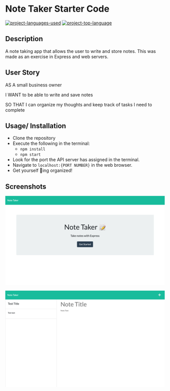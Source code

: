 # Note Taker Starter Code
  [![project-languages-used](https://img.shields.io/github/languages/count/katiechurchwell/note-taker?color=important)](https://github.com/katiechurchwell/note-taker)
  [![project-top-language](https://img.shields.io/github/languages/top/katiechurchwell/note-taker?color=blueviolet)](https://github.com/katiechurchwell/note-taker)

## Description
A note taking app that allows the user to write and store notes. This was made as an exercise in Express and web servers.

## User Story
AS A small business owner

I WANT to be able to write and save notes

SO THAT I can organize my thoughts and keep track of tasks I need to complete

## Usage/ Installation
- Clone the repository
- Execute the following in the terminal:
   - ``npm install``
   - ``npm start``
- Look for the port the API server has assigned in the terminal.
- Navigate to ``localhost:{PORT NUMBER}`` in the web browser.
- Get yourself :duck:ing organized!

## Screenshots
![Screenshot of "note taker" index page.](develop/public/assets/images/index.png)

![Screenshot of "note taker" notes page.](develop/public/assets/images/notes.png)